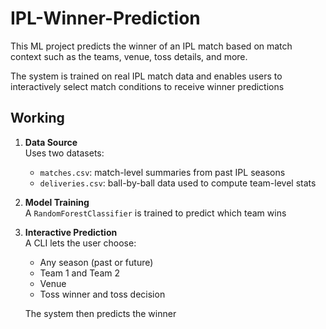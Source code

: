 # IPL-Winner-Prediction

This ML project predicts the winner of an IPL match based on match context such as the teams, venue, toss details, and more.

The system is trained on real IPL match data and enables users to interactively select match conditions to receive winner predictions 

## Working

1. **Data Source**  
   Uses two datasets:
   - `matches.csv`: match-level summaries from past IPL seasons
   - `deliveries.csv`: ball-by-ball data used to compute team-level stats 

2. **Model Training**  
   A `RandomForestClassifier` is trained to predict which team wins

3. **Interactive Prediction**  
   A CLI lets the user choose:
   - Any season (past or future)
   - Team 1 and Team 2
   - Venue
   - Toss winner and toss decision  
   
   The system then predicts the winner




